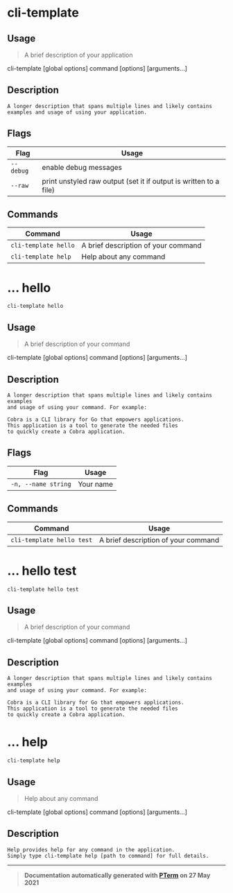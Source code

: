 # cli-template

## Usage
> A brief description of your application

cli-template [global options] command [options] [arguments...]

## Description

```
A longer description that spans multiple lines and likely contains
examples and usage of using your application.
```

## Flags
|Flag|Usage|
|----|-----|
|`--debug`|enable debug messages|
|`--raw`|print unstyled raw output (set it if output is written to a file)|

## Commands
|Command|Usage|
|-------|-----|
|`cli-template hello`|A brief description of your command|
|`cli-template help`|Help about any command|
# ... hello
`cli-template hello`

## Usage
> A brief description of your command

cli-template [global options] command [options] [arguments...]

## Description

```
A longer description that spans multiple lines and likely contains examples
and usage of using your command. For example:

Cobra is a CLI library for Go that empowers applications.
This application is a tool to generate the needed files
to quickly create a Cobra application.
```

## Flags
|Flag|Usage|
|----|-----|
|`-n, --name string`|Your name|

## Commands
|Command|Usage|
|-------|-----|
|`cli-template hello test`|A brief description of your command|
# ... hello test
`cli-template hello test`

## Usage
> A brief description of your command

cli-template [global options] command [options] [arguments...]

## Description

```
A longer description that spans multiple lines and likely contains examples
and usage of using your command. For example:

Cobra is a CLI library for Go that empowers applications.
This application is a tool to generate the needed files
to quickly create a Cobra application.
```
# ... help
`cli-template help`

## Usage
> Help about any command

cli-template [global options] command [options] [arguments...]

## Description

```
Help provides help for any command in the application.
Simply type cli-template help [path to command] for full details.
```


---
> **Documentation automatically generated with [PTerm](https://github.com/pterm/cli-template) on 27 May 2021**
